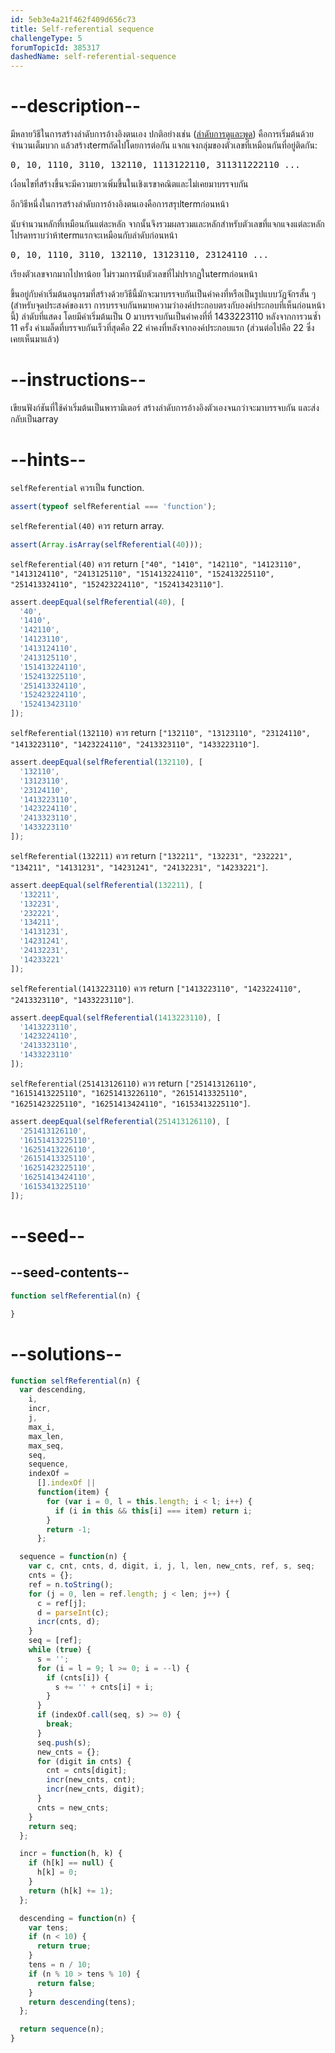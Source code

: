 ```yaml
---
id: 5eb3e4a21f462f409d656c73
title: Self-referential sequence
challengeType: 5
forumTopicId: 385317
dashedName: self-referential-sequence
---
```


# --description--

มีหลายวิธีในการสร้างลำดับการอ้างอิงตนเอง ปกติอย่างเช่น ([ลำดับการดูและพูด](<https://rosettacode.org/wiki/Look-and-say sequence>)) คือการเริ่มต้นด้วยจำนวนเต็มบวก แล้วสร้างtermถัดไปโดยการต่อกัน แจกแจงกลุ่มของตัวเลขที่เหมือนกันที่อยู่ติดกัน:

<pre>0, 10, 1110, 3110, 132110, 1113122110, 311311222110 ...</pre>

เงื่อนไขที่สร้างขึ้นจะมีความยาวเพิ่มขึ้นในเชิงเรขาคณิตและไม่เคยมาบรรจบกัน

อีกวิธีหนึ่งในการสร้างลำดับการอ้างอิงตนเองคือการสรุปtermก่อนหน้า

นับจำนวนหลักที่เหมือนกันแต่ละหลัก จากนั้นจึงรวมผลรวมและหลักสำหรับตัวเลขที่แจกแจงแต่ละหลัก โปรดทราบว่าห้าtermแรกจะเหมือนกับลำดับก่อนหน้า

<pre>0, 10, 1110, 3110, 132110, 13123110, 23124110 ...</pre>

เรียงตัวเลขจากมากไปหาน้อย ไม่รวมการนับตัวเลขที่ไม่ปรากฏในtermก่อนหน้า

ขึ้นอยู่กับค่าเริ่มต้นอนุกรมที่สร้างด้วยวิธีนี้มักจะมาบรรจบกันเป็นค่าคงที่หรือเป็นรูปแบบวัฏจักรสั้น ๆ (สำหรับจุดประสงค์ของเรา การบรรจบกันหมายความว่าองค์ประกอบตรงกับองค์ประกอบที่เห็นก่อนหน้านี้) ลำดับที่แสดง โดยมีค่าเริ่มต้นเป็น 0 มาบรรจบกันเป็นค่าคงที่ที่ 1433223110 หลังจากการวนซ้ำ 11 ครั้ง ค่าเมล็ดที่บรรจบกันเร็วที่สุดคือ 22 ค่าคงที่หลังจากองค์ประกอบแรก (ส่วนต่อไปคือ 22 ซึ่งเคยเห็นมาแล้ว)

# --instructions--

เขียนฟังก์ชันที่ใช้ค่าเริ่มต้นเป็นพารามิเตอร์ สร้างลำดับการอ้างอิงตัวเองจนกว่าจะมาบรรจบกัน และส่งกลับเป็นarray

# --hints--

`selfReferential` ควรเป็น function.

```js
assert(typeof selfReferential === 'function');
```

`selfReferential(40)` ควร return array.

```js
assert(Array.isArray(selfReferential(40)));
```

`selfReferential(40)` ควร return `["40", "1410", "142110", "14123110", "1413124110", "2413125110", "151413224110", "152413225110", "251413324110", "152423224110", "152413423110"]`.

```js
assert.deepEqual(selfReferential(40), [
  '40',
  '1410',
  '142110',
  '14123110',
  '1413124110',
  '2413125110',
  '151413224110',
  '152413225110',
  '251413324110',
  '152423224110',
  '152413423110'
]);
```

`selfReferential(132110)` ควร return `["132110", "13123110", "23124110", "1413223110", "1423224110", "2413323110", "1433223110"]`.

```js
assert.deepEqual(selfReferential(132110), [
  '132110',
  '13123110',
  '23124110',
  '1413223110',
  '1423224110',
  '2413323110',
  '1433223110'
]);
```

`selfReferential(132211)` ควร return `["132211", "132231", "232221", "134211", "14131231", "14231241", "24132231", "14233221"]`.

```js
assert.deepEqual(selfReferential(132211), [
  '132211',
  '132231',
  '232221',
  '134211',
  '14131231',
  '14231241',
  '24132231',
  '14233221'
]);
```

`selfReferential(1413223110)` ควร return `["1413223110", "1423224110", "2413323110", "1433223110"]`.

```js
assert.deepEqual(selfReferential(1413223110), [
  '1413223110',
  '1423224110',
  '2413323110',
  '1433223110'
]);
```

`selfReferential(251413126110)` ควร return `["251413126110", "16151413225110", "16251413226110", "26151413325110", "16251423225110", "16251413424110", "16153413225110"]`.

```js
assert.deepEqual(selfReferential(251413126110), [
  '251413126110',
  '16151413225110',
  '16251413226110',
  '26151413325110',
  '16251423225110',
  '16251413424110',
  '16153413225110'
]);
```

# --seed--

## --seed-contents--

```js
function selfReferential(n) {

}
```

# --solutions--

```js
function selfReferential(n) {
  var descending,
    i,
    incr,
    j,
    max_i,
    max_len,
    max_seq,
    seq,
    sequence,
    indexOf =
      [].indexOf ||
      function(item) {
        for (var i = 0, l = this.length; i < l; i++) {
          if (i in this && this[i] === item) return i;
        }
        return -1;
      };

  sequence = function(n) {
    var c, cnt, cnts, d, digit, i, j, l, len, new_cnts, ref, s, seq;
    cnts = {};
    ref = n.toString();
    for (j = 0, len = ref.length; j < len; j++) {
      c = ref[j];
      d = parseInt(c);
      incr(cnts, d);
    }
    seq = [ref];
    while (true) {
      s = '';
      for (i = l = 9; l >= 0; i = --l) {
        if (cnts[i]) {
          s += '' + cnts[i] + i;
        }
      }
      if (indexOf.call(seq, s) >= 0) {
        break;
      }
      seq.push(s);
      new_cnts = {};
      for (digit in cnts) {
        cnt = cnts[digit];
        incr(new_cnts, cnt);
        incr(new_cnts, digit);
      }
      cnts = new_cnts;
    }
    return seq;
  };

  incr = function(h, k) {
    if (h[k] == null) {
      h[k] = 0;
    }
    return (h[k] += 1);
  };

  descending = function(n) {
    var tens;
    if (n < 10) {
      return true;
    }
    tens = n / 10;
    if (n % 10 > tens % 10) {
      return false;
    }
    return descending(tens);
  };

  return sequence(n);
}
```

